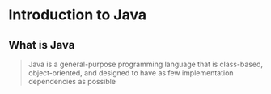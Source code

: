 # Introduction to Java
## What is Java

> Java is a general-purpose programming language that is class-based, object-oriented, and designed to have as few implementation dependencies as possible
